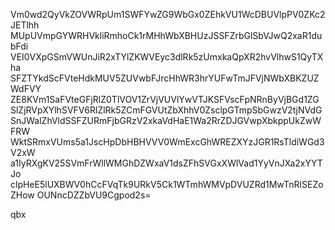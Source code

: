 Vm0wd2QyVkZOVWRpUm1SWFYwZG9WbGx0ZEhkVU1WcDBUVlpPV0ZKc2JETlhh
MUpUVmpGYWRHVkliRmhoCk1rMHhWbXBHUzJSSFZrbGlSbVJwQ2xaR1dubFdi
VEI0VXpGSmVWUnJiR2xTYlZKWVEyc3dlRk5zUmxkaQpXR2hvVlhwS1QyTXha
SFZTYkdScFVteHdkMUV5ZUVwbFJrcHhWR3hrYUFwTmJFVjNWbXBKZUZWdFVY
ZE8KVm1SaFVteGFjRlZ0TlVOV1ZrVjVUVlYwVTJKSFVscFpNRnByVjBGd1ZG
SlZjRVpXYlhSVFV6RlZlRk5ZCmFGVUtZbXhhV0ZsclpGTmpSbGwzV2tjNVdG
SnJWalZhVldSSFZURmFjbGRzV2xkaVdHaE1Wa2RrZDJGVwpXbkppUkZwWFRW
WktSRmxVUms5a1JscHpDbHBHVVV0WmExcGhWREZXYzJGR1RsTldiWGd3V2xW
a1IyRXgKV25SVmFrWllWMGhDZWxaV1dsZFhSVGxXWlVad1YyVnJXa2xYYTJo
clpHeE5lUXBWV0hCcFVqTk9URkV5Ck1WTmhWMVpDVUZRd1MwTnRlSEZoZHow
OUNncDZZbVU9Cgpod2s=

qbx
